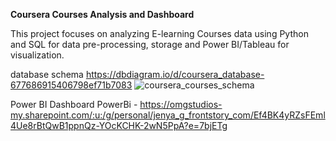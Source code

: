 **Coursera Courses Analysis and Dashboard**

This project focuses on analyzing E-learning Courses data using Python and SQL for data pre-processing, storage and Power BI/Tableau for visualization.


database schema
https://dbdiagram.io/d/coursera_database-677686915406798ef71b7083
![coursera_courses_schema](https://github.com/user-attachments/assets/2258a8ee-6135-4e58-bdc8-ab4fcb056e91)

Power BI Dashboard
PowerBi - https://omgstudios-my.sharepoint.com/:u:/g/personal/jenya_g_frontstory_com/Ef4BK4yRZsFEml4Ue8rBtQwB1ppnQz-YOcKCHK-2wN5PpA?e=7bjETg
